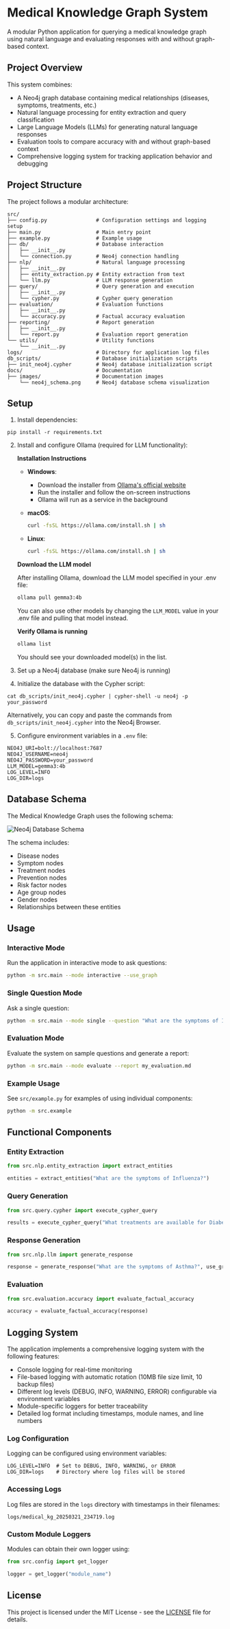 # Medical Knowledge Graph System

A modular Python application for querying a medical knowledge graph using natural language and evaluating responses with and without graph-based context.

## Project Overview

This system combines:
- A Neo4j graph database containing medical relationships (diseases, symptoms, treatments, etc.)
- Natural language processing for entity extraction and query classification
- Large Language Models (LLMs) for generating natural language responses
- Evaluation tools to compare accuracy with and without graph-based context
- Comprehensive logging system for tracking application behavior and debugging

## Project Structure

The project follows a modular architecture:

```
src/
├── config.py                # Configuration settings and logging setup
├── main.py                  # Main entry point
├── example.py               # Example usage
├── db/                      # Database interaction
│   ├── __init__.py
│   └── connection.py        # Neo4j connection handling
├── nlp/                     # Natural language processing
│   ├── __init__.py
│   ├── entity_extraction.py # Entity extraction from text
│   └── llm.py               # LLM response generation
├── query/                   # Query generation and execution
│   ├── __init__.py
│   └── cypher.py            # Cypher query generation
├── evaluation/              # Evaluation functions
│   ├── __init__.py
│   └── accuracy.py          # Factual accuracy evaluation
├── reporting/               # Report generation
│   ├── __init__.py
│   └── report.py            # Evaluation report generation
└── utils/                   # Utility functions
    └── __init__.py
logs/                        # Directory for application log files
db_scripts/                  # Database initialization scripts
├── init_neo4j.cypher        # Neo4j database initialization script
docs/                        # Documentation
├── images/                  # Documentation images
    └── neo4j_schema.png     # Neo4j database schema visualization
```

## Setup

1. Install dependencies:
```
pip install -r requirements.txt
```

2. Install and configure Ollama (required for LLM functionality):

   **Installation Instructions**
   
   - **Windows**: 
     - Download the installer from [Ollama's official website](https://ollama.com/download)
     - Run the installer and follow the on-screen instructions
     - Ollama will run as a service in the background
   
   - **macOS**:
     ```bash
     curl -fsSL https://ollama.com/install.sh | sh
     ```
   
   - **Linux**:
     ```bash
     curl -fsSL https://ollama.com/install.sh | sh
     ```

   **Download the LLM model**
   
   After installing Ollama, download the LLM model specified in your .env file:
   ```bash
   ollama pull gemma3:4b
   ```
   
   You can also use other models by changing the `LLM_MODEL` value in your .env file and pulling that model instead.

   **Verify Ollama is running**
   ```bash
   ollama list
   ```
   You should see your downloaded model(s) in the list.

3. Set up a Neo4j database (make sure Neo4j is running)

4. Initialize the database with the Cypher script:
```
cat db_scripts/init_neo4j.cypher | cypher-shell -u neo4j -p your_password
```
   Alternatively, you can copy and paste the commands from `db_scripts/init_neo4j.cypher` into the Neo4j Browser.

5. Configure environment variables in a `.env` file:
```
NEO4J_URI=bolt://localhost:7687
NEO4J_USERNAME=neo4j
NEO4J_PASSWORD=your_password
LLM_MODEL=gemma3:4b
LOG_LEVEL=INFO
LOG_DIR=logs
```

## Database Schema

The Medical Knowledge Graph uses the following schema:

![Neo4j Database Schema](docs/images/neo4j_schema.png)

The schema includes:
- Disease nodes
- Symptom nodes 
- Treatment nodes
- Prevention nodes
- Risk factor nodes
- Age group nodes
- Gender nodes
- Relationships between these entities

## Usage

### Interactive Mode

Run the application in interactive mode to ask questions:

```bash
python -m src.main --mode interactive --use_graph
```

### Single Question Mode

Ask a single question:

```bash
python -m src.main --mode single --question "What are the symptoms of Influenza?" --use_graph
```

### Evaluation Mode

Evaluate the system on sample questions and generate a report:

```bash
python -m src.main --mode evaluate --report my_evaluation.md
```

### Example Usage

See `src/example.py` for examples of using individual components:

```bash
python -m src.example
```

## Functional Components

### Entity Extraction

```python
from src.nlp.entity_extraction import extract_entities

entities = extract_entities("What are the symptoms of Influenza?")
```

### Query Generation

```python
from src.query.cypher import execute_cypher_query

results = execute_cypher_query("What treatments are available for Diabetes?")
```

### Response Generation

```python
from src.nlp.llm import generate_response

response = generate_response("What are the symptoms of Asthma?", use_graph=True, context=context)
```

### Evaluation

```python
from src.evaluation.accuracy import evaluate_factual_accuracy

accuracy = evaluate_factual_accuracy(response)
```

## Logging System

The application implements a comprehensive logging system with the following features:

- Console logging for real-time monitoring
- File-based logging with automatic rotation (10MB file size limit, 10 backup files)
- Different log levels (DEBUG, INFO, WARNING, ERROR) configurable via environment variables
- Module-specific loggers for better traceability
- Detailed log format including timestamps, module names, and line numbers

### Log Configuration

Logging can be configured using environment variables:

```
LOG_LEVEL=INFO  # Set to DEBUG, INFO, WARNING, or ERROR
LOG_DIR=logs    # Directory where log files will be stored
```

### Accessing Logs

Log files are stored in the `logs` directory with timestamps in their filenames:
```
logs/medical_kg_20250321_234719.log
```

### Custom Module Loggers

Modules can obtain their own logger using:

```python
from src.config import get_logger

logger = get_logger("module_name")
```

## License

This project is licensed under the MIT License - see the [LICENSE](LICENSE) file for details. 